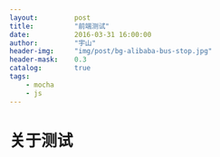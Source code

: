 ```yaml
---
layout:     	post
title:      	"前端测试"
date:       	2016-03-31 16:00:00
author:     	"宇山"
header-img: 	"img/post/bg-alibaba-bus-stop.jpg"
header-mask: 	0.3
catalog: 		true
tags:
    - mocha
    - js
---
```


# 关于测试
